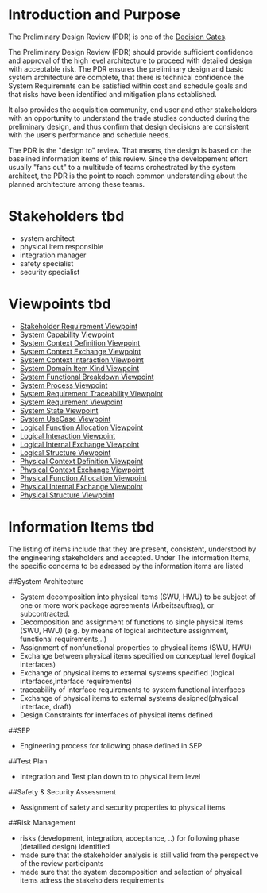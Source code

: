 # Introduction and Purpose

The Preliminary Design Review (PDR) is one of the [Decision Gates](decisiongates.md).

The Preliminary Design Review (PDR) should provide sufficient confidence and approval of the high level architecture to proceed with detailed design with acceptable risk. The PDR ensures the preliminary design and basic system architecture are complete, that there is technical confidence the System Requiremnts can be satisfied within cost and schedule goals and that risks have been identified and mitigation plans established.

It also provides the acquisition community, end user and other stakeholders with an opportunity to understand the trade studies conducted during the preliminary design, and thus confirm that design decisions are consistent with the user’s performance and schedule needs.

The PDR is the "design to" review. That means, the design is based on the baselined information items of this review. Since the developement effort usually "fans out" to a multitude of teams orchestrated by the system architect, the PDR is the point to reach common understanding about the planned architecture among these teams.

# Stakeholders tbd
 * system architect
 * physical item responsible
 * integration manager
 * safety specialist
 * security specialist

# Viewpoints tbd
 * [Stakeholder Requirement Viewpoint](../viewpoints/Stakeholder-Requirement-Viewpoint.md)
 * [System Capability Viewpoint](../viewpoints/System-Capability-Viewpoint.md)
 * [System Context Definition Viewpoint](../viewpoints/System-Context-Definition-Viewpoint.md)
 * [System Context Exchange Viewpoint](../viewpoints/System-Context-Exchange-Viewpoint.md)
 * [System Context Interaction Viewpoint](../viewpoints/System-Context-Interaction-Viewpoint.md)
 * [System Domain Item Kind Viewpoint](../viewpoints/System-Domain-Item-Kind-Viewpoint.md)
 * [System Functional Breakdown Viewpoint](../viewpoints/System-Functional-Breakdown-Viewpoint.md)
 * [System Process Viewpoint](../viewpoints/System-Process-Viewpoint.md)
 * [System Requirement Traceability Viewpoint](../viewpoints/System-Requirement-Traceability-Viewpoint.md)
 * [System Requirement Viewpoint](../viewpoints/System-Requirement-Viewpoint.md)
 * [System State Viewpoint](../viewpoints/System-State-Viewpoint.md)
 * [System UseCase Viewpoint](../viewpoints/System-UseCase-Viewpoint.md)
 * [Logical Function Allocation Viewpoint](../viewpoints/Logical-Function-Allocation-Viewpoint.md)
 * [Logical Interaction Viewpoint](../viewpoints/Logical-Interaction-Viewpoint.md)
 * [Logical Internal Exchange Viewpoint](../viewpoints/Logical-Internal-Exchange-Viewpoint.md)
 * [Logical Structure Viewpoint](../viewpoints/Logical-Structure-Viewpoint.md)
 * [Physical Context Definition Viewpoint](../viewpoints/Physical-Context-Definition-Viewpoint.md)
 * [Physical Context Exchange Viewpoint](../viewpoints/Physical-Context-Exchange-Viewpoint.md)
 * [Physical Function Allocation Viewpoint](../viewpoints/Physical-Function-Allocation-Viewpoint.md)
 * [Physical Internal Exchange Viewpoint](../viewpoints/Physical-Internal-Exchange-Viewpoint.md)
 * [Physical Structure Viewpoint](../viewpoints/Physical-Structure-Viewpoint.md)

# Information Items tbd

The listing of items include that they are present, consistent, understood by the engineering stakeholders and accepted.
Under The information Items, the specific concerns to be adressed by the information items are listed

##System Architecture
 * System decomposition into physical items (SWU, HWU) to be subject of one or more work package agreements (Arbeitsauftrag), or subcontracted.
 * Decomposition and assignment of functions to single physical items (SWU, HWU) (e.g. by means of logical architecture assignment, functional requirements,..)
 * Assignment of nonfunctional properties to physical items (SWU, HWU)
 * Exchange between physical items specified on conceptual level (logical interfaces)
 * Exchange of physical items to external systems specified (logical interfaces,interface requirements)
 * traceability of interface requirements to system functional interfaces
 * Exchange of physical items to external systems designed(physical interface, draft)
 * Design Constraints for interfaces of physical items defined

##SEP
 * Engineering process for following phase defined in SEP

##Test Plan
 * Integration and Test plan down to to physical item level

##Safety & Security Assessment
 * Assignment of safety and security properties to physical items

##Risk Management
 * risks (development, integration, acceptance, ..) for following phase (detailled design) identified
 * made sure that the stakeholder analysis is still valid from the perspective of the review participants
 * made sure that the system decomposition and selection of physical items adress the stakeholders requirements    

